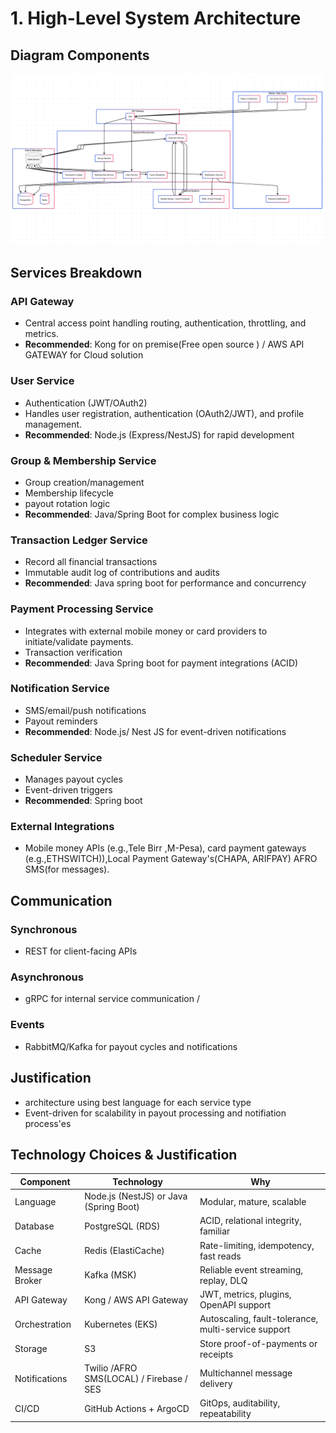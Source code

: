 # 1. High-Level System Architecture

## Diagram Components
![System Architecture Diagram](./images/system-architecture.png)

## Services Breakdown
### API Gateway
- Central access point handling routing, authentication, throttling, and metrics.
- **Recommended**: Kong for on premise(Free open source ) / AWS API GATEWAY for Cloud solution 

### User Service
- Authentication (JWT/OAuth2)
- Handles user registration, authentication (OAuth2/JWT), and profile management.
- **Recommended**: Node.js (Express/NestJS) for rapid development

### Group & Membership Service
- Group creation/management
- Membership lifecycle
- payout rotation logic
- **Recommended**: Java/Spring Boot for complex business logic

### Transaction Ledger Service
- Record all financial transactions
- Immutable audit log of contributions and audits 
- **Recommended**: Java spring boot for performance and concurrency

### Payment Processing Service
- Integrates with external mobile money or card providers to initiate/validate payments.
- Transaction verification
- **Recommended**: Java Spring boot  for payment integrations (ACID)

### Notification Service
- SMS/email/push notifications
- Payout reminders
- **Recommended**: Node.js/ Nest JS  for event-driven notifications

### Scheduler Service
- Manages payout cycles
- Event-driven triggers
- **Recommended**: Spring boot 

### External Integrations
- Mobile money APIs (e.g.,Tele Birr ,M-Pesa), card payment gateways (e.g.,ETHSWITCH)),Local Payment Gateway's(CHAPA, ARIFPAY) AFRO SMS(for messages).

## Communication

### Synchronous
- REST for client-facing APIs

### Asynchronous
- gRPC for internal service communication / 

### Events
- RabbitMQ/Kafka for payout cycles and notifications

## Justification

- architecture using best language for each service type
- Event-driven for scalability in payout processing and notifiation process'es

## Technology Choices & Justification

| Component | Technology | Why |
|-----------|------------|-----|
| Language | Node.js (NestJS) or Java (Spring Boot) | Modular, mature, scalable |
| Database | PostgreSQL (RDS) | ACID, relational integrity, familiar |
| Cache | Redis (ElastiCache) | Rate-limiting, idempotency, fast reads |
| Message Broker | Kafka (MSK) | Reliable event streaming, replay, DLQ |
| API Gateway | Kong / AWS API Gateway | JWT, metrics, plugins, OpenAPI support |
| Orchestration | Kubernetes (EKS) | Autoscaling, fault-tolerance, multi-service support |
| Storage | S3 | Store proof-of-payments or receipts |
| Notifications | Twilio /AFRO SMS(LOCAL) /  Firebase / SES | Multichannel message delivery |
| CI/CD | GitHub Actions + ArgoCD | GitOps, auditability, repeatability |